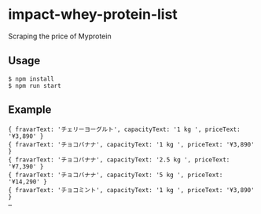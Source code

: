 # impact-whey-protein-list

Scraping the price of Myprotein

## Usage

```
$ npm install
$ npm run start
```

## Example

```
{ fravarText: 'チェリーヨーグルト', capacityText: '1 kg ', priceText: '¥3,890' }
{ fravarText: 'チョコバナナ', capacityText: '1 kg ', priceText: '¥3,890' }
{ fravarText: 'チョコバナナ', capacityText: '2.5 kg ', priceText: '¥7,390' }
{ fravarText: 'チョコバナナ', capacityText: '5 kg ', priceText: '¥14,290' }
{ fravarText: 'チョコミント', capacityText: '1 kg ', priceText: '¥3,890' }
…
```
